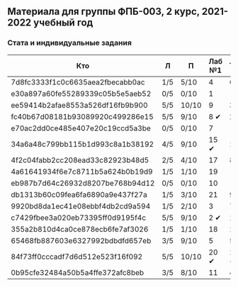   ## Материала для группы ФПБ-003, 2 курс, 2021-2022 учебный год

### Стата и индивидуальные задания

| Кто    | Л    | П  | Лаб №1 | Лаб №2 | Лаб №3 |
| ------------- |------|-----|-----|-----|-----|
| 7d8fc3333f1c0c6635aea2fbecabb0ac | 1/5 | 5/10 | 4 | 6 | 3 |
| e30a897a60fe55289339c05b5e5aeb52 | 0/5 | 0/10 | 1 | - | - |
| ee59414b2afae8553a526df16fb9b900 | 5/5 | 10/10 | 9 | 3 | 4 |
| fc40b67d08181b93089920c499286e15 | 5/5 | 9/10 | 8 &#10004; | 2 &#10004; | 16 |
| e70ac2dd0ce485e407e20c19ccd5a3be | 0/5 | 0/10 | 7 | - | - |
| 34a6a48c799bb115b1d993c8a1b38192 | 4/5 | 9/10 | 15 &#10004; | 1 | 8 |
| 4f2c04fabb2cc208ead33c82923b48d5 | 2/5 | 4/10 | 17 | 8 | 19 |
| 4a61641934f6e7c8711b5a624b0b19d9 | 1/5 | 1/10 | 19 | - | - |
| eb987b7d64c26932d8207be768b94d12 | 0/5 | 0/10 | 10 | - | - |
| db1313b60c09fea6fa6890a9e437f27a | 1/5 | 3/10 | 21 | 9 | 13 |
| 9920bd8da1ec41e08ebbf4db2cd9a594 | 1/5 | 2/10 | 3 | 7 | 20 |
| c7429fbee3a020eb73395ff0d9195f4c | 5/5 | 9/10 | 2 &#10004; | 10 | 12 |
| 355a2b810d4ca0ce878ecb6fe7af3026 | 1/5 | 1/10 | 18 | 11 | 6 |
| 65468fb887603e6327992bdbdfd657eb | 3/5 | 9/10 | 5 | 5 | 7 |
| 84f73ff0cccadf7d6d512e523f16f092 | 5/5 | 10/10 | 20 &#10004; | 12 &#10004; | ... |
| 0b95cfe32484a50b5a4ffe372afc8beb | 3/5 | 8/10 | 11 | 4 | 9 |

